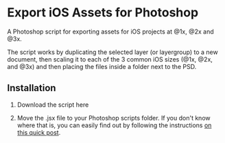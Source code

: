 # Export iOS Assets for Photoshop

A Photoshop script for exporting assets for iOS projects at @1x, @2x and @3x.

The script works by duplicating the selected layer (or layergroup) to a new document, then scaling it to each of the 3 common iOS sizes (@1x, @2x, and @3x) and then placing the files inside a folder next to the PSD.

## Installation
1. Download the script here

2. Move the .jsx file to your Photoshop scripts folder. If you don't know where that is, you can easily find out by following the instructions <a href="http://www.outbackphoto.net/news/2013/2/17/free-script-where-is-my-photoshop-scripts-folder.html" target="_blank">on this quick post</a>.
